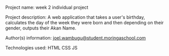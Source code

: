Project name: 
week 2 individual project


Project description: 
A web application that takes a user's birthday, calculates the day of the week they were born and then depending on their gender, outputs their Akan Name.


Author(s) information:
joel.wambugu@student.moringaschool.com


Technologies used:
HTML
CSS
JS
